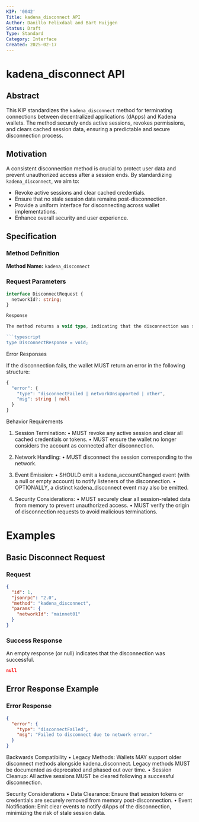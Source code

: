 ```yaml
---
KIP: '0042'
Title: kadena_disconnect API
Author: Danillo Felixdaal and Bart Huijgen
Status: Draft
Type: Standard
Category: Interface
Created: 2025-02-17
---
```


# kadena_disconnect API

## Abstract

This KIP standardizes the `kadena_disconnect` method for terminating connections between decentralized applications (dApps) and Kadena wallets. The method securely ends active sessions, revokes permissions, and clears cached session data, ensuring a predictable and secure disconnection process.

## Motivation

A consistent disconnection method is crucial to protect user data and prevent unauthorized access after a session ends. By standardizing `kadena_disconnect`, we aim to:

- Revoke active sessions and clear cached credentials.
- Ensure that no stale session data remains post-disconnection.
- Provide a uniform interface for disconnecting across wallet implementations.
- Enhance overall security and user experience.

## Specification

### Method Definition

**Method Name:** `kadena_disconnect`

### Request Parameters

````typescript
interface DisconnectRequest {
  networkId?: string;
}

Response

The method returns a void type, indicating that the disconnection was successful:

```typescript
type DisconnectResponse = void;
````

Error Responses

If the disconnection fails, the wallet MUST return an error in the following structure:

```typescript
{
  "error": {
    "type": "disconnectFailed | networkUnsupported | other",
    "msg": string | null
  }
}
```

Behavior Requirements

1. Session Termination:
   • MUST revoke any active session and clear all cached credentials or tokens.
   • MUST ensure the wallet no longer considers the account as connected after disconnection.

2. Network Handling:
   • MUST disconnect the session corresponding to the network.

3. Event Emission:
   • SHOULD emit a kadena_accountChanged event (with a null or empty account) to notify listeners of the disconnection.
   • OPTIONALLY, a distinct kadena_disconnect event may also be emitted.

4. Security Considerations:
   • MUST securely clear all session-related data from memory to prevent unauthorized access.
   • MUST verify the origin of disconnection requests to avoid malicious terminations.

# Examples

## Basic Disconnect Request

### Request

```json
{
  "id": 1,
  "jsonrpc": "2.0",
  "method": "kadena_disconnect",
  "params": {
    "networkId": "mainnet01"
  }
}
```

### Success Response

An empty response (or null) indicates that the disconnection was successful.

```json
null
```

## Error Response Example

### Error Response

```json
{
  "error": {
    "type": "disconnectFailed",
    "msg": "Failed to disconnect due to network error."
  }
}
```

Backwards Compatibility
• Legacy Methods: Wallets MAY support older disconnect methods alongside kadena_disconnect. Legacy methods MUST be documented as deprecated and phased out over time.
• Session Cleanup: All active sessions MUST be cleared following a successful disconnection.

Security Considerations
• Data Clearance: Ensure that session tokens or credentials are securely removed from memory post-disconnection.
• Event Notification: Emit clear events to notify dApps of the disconnection, minimizing the risk of stale session data.
